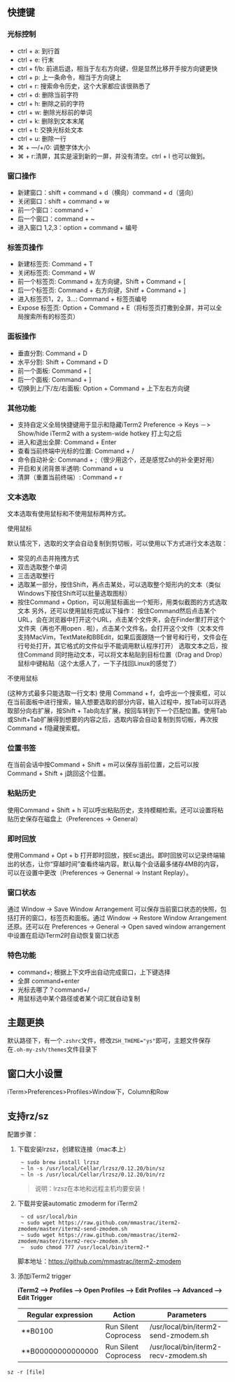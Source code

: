 ## 快捷键

### 光标控制

- ctrl + a: 到行首
- ctrl + e: 行末
- ctrl + f/b: 前进后退，相当于左右方向键，但是显然比移开手按方向键更快
- ctrl + p: 上一条命令，相当于方向键上
- ctrl + r: 搜索命令历史，这个大家都应该很熟悉了
- ctrl + d: 删除当前字符
- ctrl + h: 删除之前的字符
- ctrl + w: 删除光标前的单词
- ctrl + k: 删除到文本末尾
- ctrl + t: 交换光标处文本
- ctrl + u: 删除一行
- ⌘ + —/+/0: 调整字体大小
- ⌘ + r:清屏，其实是滚到新的一屏，并没有清空。ctrl + l 也可以做到。

### 窗口操作

- 新建窗口：shift + command + d（横向）command + d（竖向）
- 关闭窗口：shift + command + w
- 前一个窗口：command + `
- 后一个窗口：command + ~
- 进入窗口 1,2,3：option + command + 编号

### 标签页操作

- 新建标签页: Command + T
- 关闭标签页: Command + W
- 前一个标签页: Command + 左方向键，Shift + Command + [
- 后一个标签页: Command + 右方向键，Shitf + Command + ]
- 进入标签页1，2，3…: Command + 标签页编号
- Expose 标签页: Option + Command + E（将标签页打撒到全屏，并可以全局搜索所有的标签页）

### 面板操作

- 垂直分割: Command + D
- 水平分割: Shift + Command + D
- 前一个面板: Command + [
- 后一个面板: Command + ]
- 切换到上/下/左/右面板: Option + Command + 上下左右方向键

### 其他功能

- 支持自定义全局快捷键用于显示和隐藏iTerm2 Preference -> Keys －> Show/hide iTerm2 with a system-wide hotkey 打上勾之后
- 进入和退出全屏: Command + Enter
- 查看当前终端中光标的位置: Command + /
- 命令自动补全: Command + ;（很少用这个，还是感觉Zsh的补全更好用）
- 开启和关闭背景半透明: Command + u
- 清屏（重置当前终端）: Command + r

### 文本选取

文本选取有使用鼠标和不使用鼠标两种方式。

使用鼠标

默认情况下，选取的文字会自动复制到剪切板，可以使用以下方式进行文本选取：

- 常见的点击并拖拽方式
- 双击选取整个单词
- 三击选取整行
- 选取某一部分，按住Shift，再点击某处，可以选取整个矩形内的文本（类似Windows下按住Shift可以批量选取图标）
- 按住Command + Option，可以用鼠标画出一个矩形，用类似截图的方式选取文本 另外，还可以使用鼠标完成以下操作： 按住Command然后点击某个URL，会在浏览器中打开这个URL，点击某个文件夹，会在Finder里打开这个文件夹（再也不用open . 啦），点击某个文件名，会打开这个文件（文本文件支持MacVim，TextMate和BBEdit，如果后面跟随一个冒号和行号，文件会在行号处打开，其它格式的文件似乎不能调用默认程序打开） 选取文本之后，按住Command 同时拖动文本，可以将文本粘贴到目标位置（Drag and Drop） 鼠标中键粘贴（这个太感人了，一下子找回Linux的感觉了）

不使用鼠标

(这种方式最多只能选取一行文本) 使用 Command + f，会呼出一个搜索框，可以在当前面板中进行搜索，输入想要选取的部分内容，输入过程中，按Tab可以将选取部分向右扩展，按Shift + Tab向左扩展，按回车转到下一个匹配位置。使用Tab或Shift+Tab扩展得到想要的内容之后，选取内容会自动复制到剪切板，再次按Command + f隐藏搜索框。

### 位置书签

在当前会话中按Command + Shift + m可以保存当前位置，之后可以按Command + Shift + j跳回这个位置。

### 粘贴历史

使用Command + Shift + h 可以呼出粘贴历史，支持模糊检索。还可以设置将粘贴历史保存在磁盘上（Preferences -> General）

### 即时回放

使用Command + Opt + b 打开即时回放，按Esc退出。即时回放可以记录终端输出的状态，让你“穿越时间”查看终端内容。默认每个会话最多储存4MB的内容，可以在设置中更改（Preferences -> Genernal -> Instant Replay）。

### 窗口状态

通过 Window -> Save Window Arrangement 可以保存当前窗口状态的快照，包括打开的窗口，标签页和面板。通过 Window -> Restore Window Arrangement 还原。还可以在 Preferences -> General -> Open saved window arrangement 中设置在启动iTerm2时自动恢复窗口状态

### 特色功能

- command+; 根据上下文呼出自动完成窗口，上下键选择
- 全屏 command+enter
- 光标去哪了？command+/
- 用鼠标选中某个路径或者某个词汇就自动复制

## 主题更换

默认路径下，有一个`.zshrc`文件，修改`ZSH_THEME="ys"`即可，主题文件保存在`.oh-my-zsh/themes`文件目录下

## 窗口大小设置

iTerm>Preferences>Profiles>Window下，Column和Row

## 支持rz/sz

配置步骤：

1. 下载安装lrzsz，创建软连接（mac本上）

   ```shell
    ~ sudo brew install lrzsz
    ~ ln -s /usr/local/Cellar/lrzsz/0.12.20/bin/sz
    ~ ln -s /usr/local/Cellar/lrzsz/0.12.20/bin/rz
   ```

   > 说明：lrzsz在本地和远程主机均要安装！

2. 下载并安装automatic zmoderm for iTerm2

   ```shell
    ~ cd usr/local/bin
    ~ sudo wget https://raw.github.com/mmastrac/iterm2-zmodem/master/iterm2-send-zmodem.sh
    ~ sudo wget https://raw.github.com/mmastrac/iterm2-zmodem/master/iterm2-recv-zmodem.sh
    ~  sudo chmod 777 /usr/local/bin/iterm2-*
   ```

   脚本地址：https://github.com/mmastrac/iterm2-zmodem

3. 添加iTerm2 trigger

   **iTerm2 --> Profiles --> Open Profiles --> Edit Profiles --> Advanced --> Edit Trigger**

   | Regular expression  | Action               | Parameters                           |
   | ------------------- | -------------------- | ------------------------------------ |
   | \*\*B0100           | Run Silent Coprocess | /usr/local/bin/iterm2-send-zmodem.sh |
   | \*\*B00000000000000 | Run Silent Coprocess | /usr/local/bin/iterm2-recv-zmodem.sh |

```shell
sz -r [file]
```

